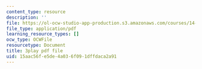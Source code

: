 ```yaml
---
content_type: resource
description: ''
file: https://ol-ocw-studio-app-production.s3.amazonaws.com/courses/14-01-principles-of-microeconomics-fall-2018/15aac56fe5de4a036f091dffdaca2a91_B6wI0CE4GjM.pdf
file_type: application/pdf
learning_resource_types: []
ocw_type: OCWFile
resourcetype: Document
title: 3play pdf file
uid: 15aac56f-e5de-4a03-6f09-1dffdaca2a91
---
```

